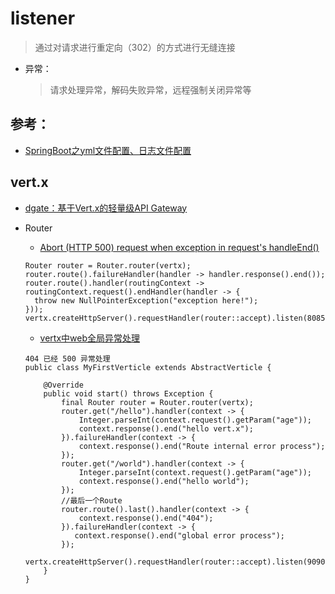 # listener
> 通过对请求进行重定向（302）的方式进行无缝连接 
>
- 异常：
    > 请求处理异常，解码失败异常，远程强制关闭异常等

## 参考：
- [SpringBoot之yml文件配置、日志文件配置](https://blog.csdn.net/qq_39629277/article/details/83272464)

## vert.x
- [dgate：基于Vert.x的轻量级API Gateway](https://www.jianshu.com/p/2ac4931dd69a)

- Router
    - [Abort (HTTP 500) request when exception in request's handleEnd()](https://stackoverflow.com/questions/52140214/abort-http-500-request-when-exception-in-requests-handleend)
    ```
    Router router = Router.router(vertx);
    router.route().failureHandler(handler -> handler.response().end());
    router.route().handler(routingContext -> routingContext.request().endHandler(handler -> {
      throw new NullPointerException("exception here!");
    }));
    vertx.createHttpServer().requestHandler(router::accept).listen(8085);
    ```
    - [vertx中web全局异常处理](https://leokongwq.github.io/2017/12/02/vertx-web-global-exception.html)
    ```
    404 已经 500 异常处理
    public class MyFirstVerticle extends AbstractVerticle {
    
        @Override
        public void start() throws Exception {
            final Router router = Router.router(vertx);
            router.get("/hello").handler(context -> {
                Integer.parseInt(context.request().getParam("age"));
                context.response().end("hello vert.x");
            }).failureHandler(context -> {
                context.response().end("Route internal error process");
            });
            router.get("/world").handler(context -> {
                Integer.parseInt(context.request().getParam("age"));
                context.response().end("hello world");
            });
            //最后一个Route
            router.route().last().handler(context -> {
                context.response().end("404");
            }).failureHandler(context -> {
               context.response().end("global error process");
            });
            vertx.createHttpServer().requestHandler(router::accept).listen(9090);
        }
    }
    ```